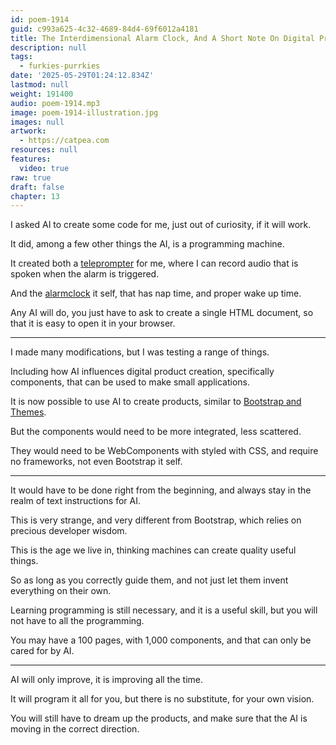 ```yaml
---
id: poem-1914
guid: c993a625-4c32-4689-84d4-69f6012a4181
title: The Interdimensional Alarm Clock, And A Short Note On Digital Product Creation
description: null
tags:
  - furkies-purrkies
date: '2025-05-29T01:24:12.834Z'
lastmod: null
weight: 191400
audio: poem-1914.mp3
image: poem-1914-illustration.jpg
images: null
artwork:
  - https://catpea.com
resources: null
features:
  video: true
raw: true
draft: false
chapter: 13
---
```


I asked AI to create some code for me,
just out of curiosity, if it will work.

It did, among a few other things the AI,
is a programming machine.

It created both a [teleprompter][0] for me,
where I can record audio that is spoken when the alarm is triggered.

And the [alarmclock][1] it self,
that has nap time, and proper wake up time.

Any AI will do, you just have to ask to create a single HTML document,
so that it is easy to open it in your browser.

---

I made many modifications,
but I was testing a range of things.

Including how AI influences digital product creation,
specifically components, that can be used to make small applications.

It is now possible to use AI to create products,
similar to [Bootstrap and Themes][2].

But the components would need to be more integrated,
less scattered.

They would need to be WebComponents with styled with CSS,
and require no frameworks, not even Bootstrap it self.

---

It would have to be done right from the beginning,
and always stay in the realm of text instructions for AI.

This is very strange, and very different from Bootstrap,
which relies on precious developer wisdom.

This is the age we live in,
thinking machines can create quality useful things.

So as long as you correctly guide them,
and not just let them invent everything on their own.

Learning programming is still necessary,
and it is a useful skill, but you will not have to all the programming.

You may have a 100 pages, with 1,000 components,
and that can only be cared for by AI.

---

AI will only improve,
it is improving all the time.

It will program it all for you,
but there is no substitute, for your own vision.

You will still have to dream up the products,
and make sure that the AI is moving in the correct direction.

[0]: files/teleprompter.html
[1]: files/alarmclock.html
[2]: https://themes.getbootstrap.com/
